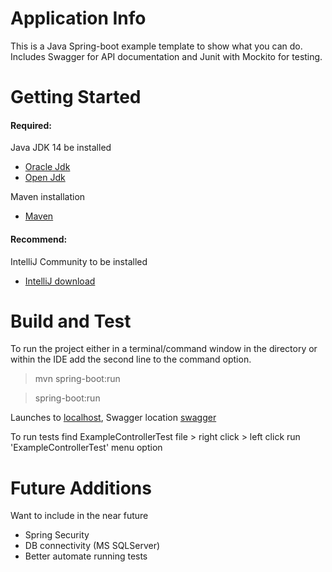 # Application Info 
This is a Java Spring-boot example template to show what you can do.
Includes Swagger for API documentation and Junit with Mockito for testing. 

# Getting Started
#### Required:

Java JDK 14 be installed
- [Oracle Jdk](https://www.oracle.com/java/technologies/javase-downloads.html)
- [Open Jdk](https://jdk.java.net/14/)

Maven installation
- [Maven](http://maven.apache.org/download.cgi)

#### Recommend:

IntelliJ Community to be installed
- [IntelliJ download](https://www.jetbrains.com/idea/download/)

# Build and Test
To run the project either in a terminal/command window in the directory or within the IDE add the second line to the command option.
>mvn spring-boot:run

>spring-boot:run

Launches to [localhost](http://localhost:8080/),
Swagger location [swagger](http://localhost:8080/swagger-ui.html)

To run tests find ExampleControllerTest file > right click > left click run 'ExampleControllerTest' menu option

# Future Additions
Want to include in the near future
- Spring Security
- DB connectivity (MS SQLServer)
- Better automate running tests